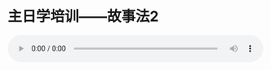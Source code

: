 # 主日学培训——故事法2

<audio style="width: 100%;" preload="false" controls controlslist="nodownload"><source src="//cdn.simai.ml/audio/mp3/old/14900.mp3" type="audio/mpeg">Your browser does not support the audio element.</audio>


